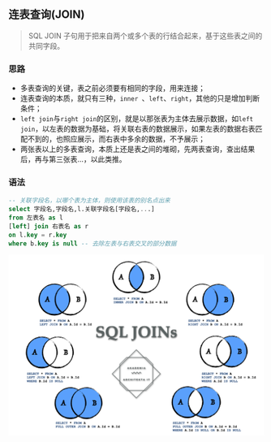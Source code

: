 ## 连表查询(JOIN)
> SQL JOIN 子句用于把来自两个或多个表的行结合起来，基于这些表之间的共同字段。
### 思路
* 多表查询的关键，表之前必须要有相同的字段，用来连接；
* 连表查询的本质，就只有三种，`inner `、`left`、`right`，其他的只是增加判断条件；
* `left join`与`right join`的区别，就是以那张表为主体去展示数据，如`left join`，以左表的数据为基础，将关联右表的数据展示，如果左表的数据右表匹配不到的，也照应展示，而右表中多余的数据，不予展示；
* 两张表以上的多表查询，本质上还是表之间的堆砌，先两表查询，查出结果后，再与第三张表...，以此类推。

### 语法
```sql
-- 关联字段名，以哪个表为主体，则使用该表的别名点出来
select 字段名,字段名,l.关联字段名[字段名,...]
from 左表名 as l
[left] join 右表名 as r 
on l.key = r.key
where b.key is null -- 去除左表与右表交叉的部分数据
```
![join](images/join.png)